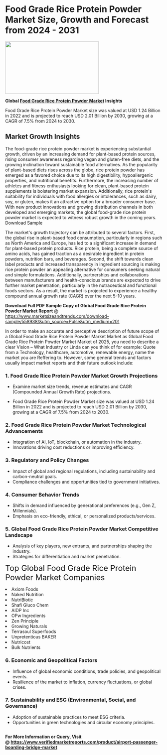 <H1>Food Grade Rice Protein Powder Market Size, Growth and Forecast from 2024 - 2031</H1><img class="aligncenter size-medium wp-image-584254" src="https://thirdeyenews.in/wp-content/uploads/2024/09/Global-Market-Research-300x168.jpeg" alt="" width="300" height="168" /><p><strong>Global&nbsp;<a href="https://www.marketsizeandtrends.com/download-sample/558938/&amp;utm_source=Pulse&amp;utm_medium=201">Food Grade Rice Protein Powder Market</a> Insights</strong></p><p>Food Grade Rice Protein Powder Market size was valued at USD 1.24 Billion in 2022 and is projected to reach USD 2.01 Billion by 2030, growing at a CAGR of 7.5% from 2024 to 2030.</p><p><h2>Market Growth Insights</h2> <p>The food-grade rice protein powder market is experiencing substantial growth, driven by an increasing demand for plant-based protein sources, rising consumer awareness regarding vegan and gluten-free diets, and the growing inclination toward sustainable food alternatives. As the popularity of plant-based diets rises across the globe, rice protein powder has emerged as a favored choice due to its high digestibility, hypoallergenic properties, and nutritional benefits. Furthermore, the increasing number of athletes and fitness enthusiasts looking for clean, plant-based protein supplements is bolstering market expansion. Additionally, rice protein's suitability for individuals with food allergies or intolerances, such as dairy, soy, or gluten, makes it an attractive option for a broader consumer base. With new product innovations and growing distribution channels in both developed and emerging markets, the global food-grade rice protein powder market is expected to witness robust growth in the coming years. Download Sample</p> <p>The market's growth trajectory can be attributed to several factors. First, the global rise in plant-based food consumption, particularly in regions such as North America and Europe, has led to a significant increase in demand for plant-based protein products. Rice protein, being a complete source of amino acids, has gained traction as a desirable ingredient in protein powders, nutrition bars, and beverages. Second, the shift towards clean label products and increased transparency in ingredient sourcing is making rice protein powder an appealing alternative for consumers seeking natural and simple formulations. Additionally, partnerships and collaborations between manufacturers and health-conscious brands are expected to drive further market penetration, particularly in the nutraceutical and functional foods sectors. As a result, the market is projected to experience a healthy compound annual growth rate (CAGR) over the next 5-10 years. </p><p><span class=""><strong>Download Full PDF Sample Copy of Global Food Grade Rice Protein Powder Market Report</strong> @ <a href="https://www.marketsizeandtrends.com/download-sample/558938/&amp;utm_source=Pulse&amp;utm_medium=201" target="_blank">https://www.marketsizeandtrends.com/download-sample/558938/&amp;utm_source=Pulse&amp;utm_medium=201</a></span></p><p>In order to make an accurate and perceptive description of future scope of a Global&nbsp;Food Grade Rice Protein Powder Market Market as Global&nbsp;Food Grade Rice Protein Powder Market Market of 2025, you need to describe a clear Vision &ndash; What Industry or Linda can you think of for example: Quote from a Technology, healthcare, automotive, renewable energy, name the market you are Reffering to. However, some general trends and factors usually impact market reports and their future outlook include:</p><h3>1.&nbsp;<strong>Food Grade Rice Protein Powder Market Growth Projections</strong></h3><ul><li>Examine market size trends, revenue estimates and CAGR (Compounded Annual Growth Rate) projections.</li><li><p>Food Grade Rice Protein Powder Market size was valued at USD 1.24 Billion in 2022 and is projected to reach USD 2.01 Billion by 2030, growing at a CAGR of 7.5% from 2024 to 2030.</p></li></ul><h3>2.&nbsp;<strong>Food Grade Rice Protein Powder Market Technological Advancements</strong></h3><ul><li>Integration of AI, IoT, blockchain, or automation in the industry.</li><li>Innovations driving cost reductions or improving efficiency.</li></ul><h3>3.&nbsp;<strong>Regulatory and Policy Changes</strong></h3><ul><li>Impact of global and regional regulations, including sustainability and carbon-neutral goals.</li><li>Compliance challenges and opportunities tied to government initiatives.</li></ul><h3>4.&nbsp;<strong>Consumer Behavior Trends</strong></h3><ul><li>Shifts in demand influenced by generational preferences (e.g., Gen Z, Millennials).</li><li>Emphasis on eco-friendly, ethical, or personalized products/services.</li></ul><h3>5.&nbsp;<strong>Global Food Grade Rice Protein Powder Market Competitive Landscape</strong></h3><ul><li>Analysis of key players, new entrants, and partnerships shaping the industry.</li><li>Strategies for differentiation and market penetration.</li></ul><p data-pm-slice="1 1 []"><span style="color: inherit; font-family: inherit; font-size: 25px;">Top Global Food Grade Rice Protein Powder Market Companies</span></p><div class="" data-test-id=""><p><li>Axiom Foods</li><li> Naked Nutrition</li><li> NutriBiotic</li><li> Shafi Gluco Chem</li><li> AIDP Inc</li><li> OPw Ingredients</li><li> Zen Principle</li><li> Growing Naturals</li><li> Terrasoul Superfoods</li><li> Unpretentious BAKER</li><li> Nutricost</li><li> Bulk Nutrients</li></p></div><h3>6.&nbsp;<strong>Economic and Geopolitical Factors</strong></h3><ul><li>Influence of global economic conditions, trade policies, and geopolitical events.</li><li>Resilience of the market to inflation, currency fluctuations, or global crises.</li></ul><h3>7.&nbsp;<strong>Sustainability and ESG (Environmental, Social, and Governance)</strong></h3><ul><li>Adoption of sustainable practices to meet ESG criteria.</li><li>Opportunities in green technologies and circular economy principles.</li></ul><h2><strong style="font-size: 14px;">For More Information or Query, Visit @&nbsp;</strong><a style="background-color: #ffffff; font-size: 14px;" href="https://www.marketsizeandtrends.com/report/food-grade-rice-protein-powder-market/" target="_blank">https://www.verifiedmarketreports.com/product/airport-passenger-boarding-bridge-market</a></h2>
